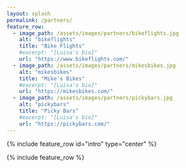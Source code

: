 ```yaml
---
layout: splash
permalink: /partners/
feature_row:
  - image_path: /assets/images/partners/bikeflights.jpg
    alt: "bikeflights"
    title: "Bike Flights"
    #excerpt: "[Luisa's bio]"
    url: "https://www.bikeflights.com/"
  - image_path: /assets/images/partners/mikesbikes.jpg
    alt: "mikesbikes"
    title: "Mike's Bikes"
    #excerpt: "[Luisa's bio]"
    url: "https://mikesbikes.com/"
  - image_path: /assets/images/partners/pickybars.jpg
    alt: "pickybars"
    title: "Picky Bars"
    #excerpt: "[Luisa's bio]"
    url: "https://pickybars.com/"
---
```


{% include feature_row id="intro" type="center" %}

{% include feature_row %}

